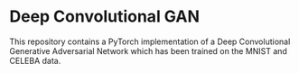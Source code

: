 # Deep Convolutional GAN
This repository contains a PyTorch implementation of a Deep Convolutional Generative Adversarial Network which has been trained on the MNIST and CELEBA data.
